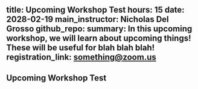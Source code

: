 title: Upcoming Workshop Test
hours: 15
date: 2028-02-19
main_instructor: Nicholas Del Grosso
github_repo: 
summary: In this upcoming workshop, we will learn about upcoming things! These will be useful for blah blah blah!
registration_link: something@zoom.us
--- 

## Upcoming Workshop Test